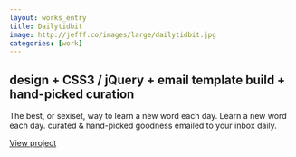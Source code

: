 ```yaml
---
layout: works_entry
title: Dailytidbit
image: http://jefff.co/images/large/dailytidbit.jpg
categories: [work]
---
```


<h2 data-icon="⚒">design + CSS3 / jQuery + email template build + hand-picked curation</h2>

The best, or sexiset, way to learn a new word each day. Learn a new word each day. curated & hand-picked goodness emailed to your inbox daily.

<a href="http://dailytidb.it" class="button" data-icon="✈">View project</a>